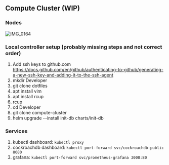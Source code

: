 ## Compute Cluster (WIP)


### Nodes

![IMG_0164](https://user-images.githubusercontent.com/3110701/121784141-42172e80-cb80-11eb-94a8-372053343e88.jpg)


### Local controller setup (probably missing steps and not correct order)
1. Add ssh keys to github.com
https://docs.github.com/en/github/authenticating-to-github/generating-a-new-ssh-key-and-adding-it-to-the-ssh-agent
2. mkdir Developer
3. git clone dotfiles
4. apt install vim
5. apt install rcup
6. rcup
7. cd Developer
8. git clone compute-cluster
9. helm upgrade --install init-db charts/init-db

### Services

1. kubectl dashboard: `kubectl proxy`
2. cockroachdb dashboard: `kubectl port-forward svc/cockroachdb-public 8080`
3. grafana: `kubectl port-forward svc/prometheus-grafana 3000:80`

